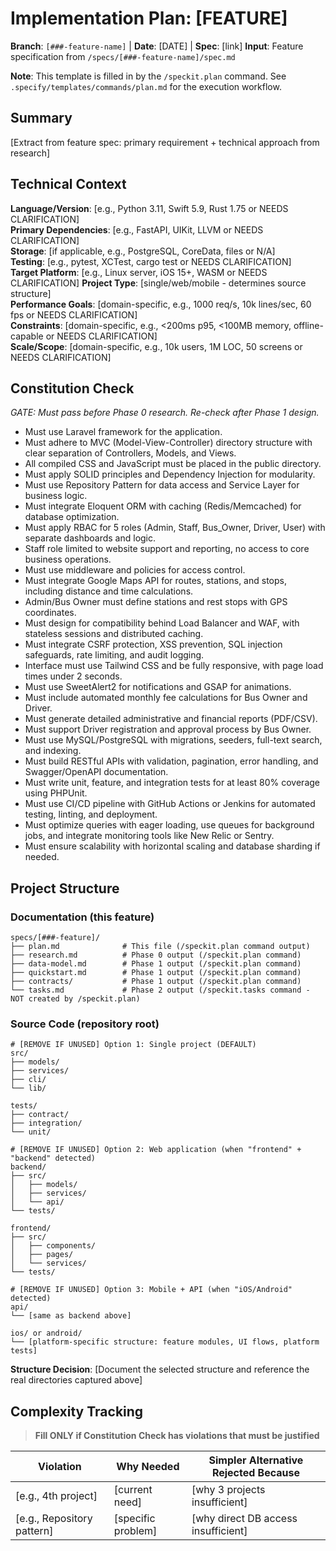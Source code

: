 # Implementation Plan: [FEATURE]

**Branch**: `[###-feature-name]` | **Date**: [DATE] | **Spec**: [link]
**Input**: Feature specification from `/specs/[###-feature-name]/spec.md`

**Note**: This template is filled in by the `/speckit.plan` command. See `.specify/templates/commands/plan.md` for the execution workflow.

## Summary

[Extract from feature spec: primary requirement + technical approach from research]

## Technical Context

<!--
  ACTION REQUIRED: Replace the content in this section with the technical details
  for the project. The structure here is presented in advisory capacity to guide
  the iteration process.
-->

**Language/Version**: [e.g., Python 3.11, Swift 5.9, Rust 1.75 or NEEDS CLARIFICATION]  
**Primary Dependencies**: [e.g., FastAPI, UIKit, LLVM or NEEDS CLARIFICATION]  
**Storage**: [if applicable, e.g., PostgreSQL, CoreData, files or N/A]  
**Testing**: [e.g., pytest, XCTest, cargo test or NEEDS CLARIFICATION]  
**Target Platform**: [e.g., Linux server, iOS 15+, WASM or NEEDS CLARIFICATION]
**Project Type**: [single/web/mobile - determines source structure]  
**Performance Goals**: [domain-specific, e.g., 1000 req/s, 10k lines/sec, 60 fps or NEEDS CLARIFICATION]  
**Constraints**: [domain-specific, e.g., <200ms p95, <100MB memory, offline-capable or NEEDS CLARIFICATION]  
**Scale/Scope**: [domain-specific, e.g., 10k users, 1M LOC, 50 screens or NEEDS CLARIFICATION]

## Constitution Check

*GATE: Must pass before Phase 0 research. Re-check after Phase 1 design.*

- Must use Laravel framework for the application.
- Must adhere to MVC (Model-View-Controller) directory structure with clear separation of Controllers, Models, and Views.
- All compiled CSS and JavaScript must be placed in the public directory.
- Must apply SOLID principles and Dependency Injection for modularity.
- Must use Repository Pattern for data access and Service Layer for business logic.
- Must integrate Eloquent ORM with caching (Redis/Memcached) for database optimization.
- Must apply RBAC for 5 roles (Admin, Staff, Bus_Owner, Driver, User) with separate dashboards and logic.
- Staff role limited to website support and reporting, no access to core business operations.
- Must use middleware and policies for access control.
- Must integrate Google Maps API for routes, stations, and stops, including distance and time calculations.
- Admin/Bus Owner must define stations and rest stops with GPS coordinates.
- Must design for compatibility behind Load Balancer and WAF, with stateless sessions and distributed caching.
- Must integrate CSRF protection, XSS prevention, SQL injection safeguards, rate limiting, and audit logging.
- Interface must use Tailwind CSS and be fully responsive, with page load times under 2 seconds.
- Must use SweetAlert2 for notifications and GSAP for animations.
- Must include automated monthly fee calculations for Bus Owner and Driver.
- Must generate detailed administrative and financial reports (PDF/CSV).
- Must support Driver registration and approval process by Bus Owner.
- Must use MySQL/PostgreSQL with migrations, seeders, full-text search, and indexing.
- Must build RESTful APIs with validation, pagination, error handling, and Swagger/OpenAPI documentation.
- Must write unit, feature, and integration tests for at least 80% coverage using PHPUnit.
- Must use CI/CD pipeline with GitHub Actions or Jenkins for automated testing, linting, and deployment.
- Must optimize queries with eager loading, use queues for background jobs, and integrate monitoring tools like New Relic or Sentry.
- Must ensure scalability with horizontal scaling and database sharding if needed.

## Project Structure

### Documentation (this feature)

```text
specs/[###-feature]/
├── plan.md              # This file (/speckit.plan command output)
├── research.md          # Phase 0 output (/speckit.plan command)
├── data-model.md        # Phase 1 output (/speckit.plan command)
├── quickstart.md        # Phase 1 output (/speckit.plan command)
├── contracts/           # Phase 1 output (/speckit.plan command)
└── tasks.md             # Phase 2 output (/speckit.tasks command - NOT created by /speckit.plan)
```

### Source Code (repository root)
<!--
  ACTION REQUIRED: Replace the placeholder tree below with the concrete layout
  for this feature. Delete unused options and expand the chosen structure with
  real paths (e.g., apps/admin, packages/something). The delivered plan must
  not include Option labels.
-->

```text
# [REMOVE IF UNUSED] Option 1: Single project (DEFAULT)
src/
├── models/
├── services/
├── cli/
└── lib/

tests/
├── contract/
├── integration/
└── unit/

# [REMOVE IF UNUSED] Option 2: Web application (when "frontend" + "backend" detected)
backend/
├── src/
│   ├── models/
│   ├── services/
│   └── api/
└── tests/

frontend/
├── src/
│   ├── components/
│   ├── pages/
│   └── services/
└── tests/

# [REMOVE IF UNUSED] Option 3: Mobile + API (when "iOS/Android" detected)
api/
└── [same as backend above]

ios/ or android/
└── [platform-specific structure: feature modules, UI flows, platform tests]
```

**Structure Decision**: [Document the selected structure and reference the real
directories captured above]

## Complexity Tracking

> **Fill ONLY if Constitution Check has violations that must be justified**

| Violation | Why Needed | Simpler Alternative Rejected Because |
|-----------|------------|-------------------------------------|
| [e.g., 4th project] | [current need] | [why 3 projects insufficient] |
| [e.g., Repository pattern] | [specific problem] | [why direct DB access insufficient] |

